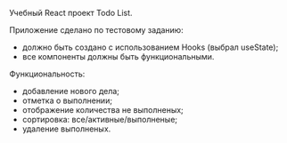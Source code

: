 Учебный React проект Todo List.

Приложение сделано по тестовому заданию:
- должно быть cоздано с использованием  Hooks (выбрал useState);
- все компоненты должны быть функциональными.

Функциональность:
- добавление нового дела;
- отметка о выполнении;
- отображение количества не выполненых;
- сортировка: все/активные/выполненые;
- удаление выполненых.